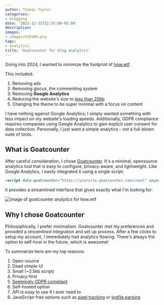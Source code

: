 ```yaml
---
author: Thomas Taylor
categories:
- blogging
date: '2023-12-31T22:55:00-05:00'
description: 
images:
- images/HJEk0H.png
tags:
- analytics
title: 'Goatcounter for blog analytics'
---
```


Going into 2024, I wanted to minimize the footprint of [how.wtf][1].

This included:

1. Removing ads
2. Removing giscus, the commenting system
3. Removing **Google Analytics**
4. Reducing the website's size to [less than 20kb][2]
5. Changing the theme to be super minimal with a focus on content

I have nothing against Google Analytics; I simply wanted something with less impact on my website's loading speeds. Additionally, GDPR compliance requires companies using Google Analytics to gain explicit user consent for data collection. Personally, I just want a simple analytics - not a full-blown suite of tools.

## What is Goatcounter

After careful consideration, I chose [Goatcounter][3]. It's a minimal, opensource analytics tool that is easy to configure, privacy-aware, and lightweight. Like Google Analytics, I easily integrated it using a single script:

```html
<script data-goatcounter="https://yoursite.goatcounter.com/count" async src="//gc.zgo.at/count.js"></script>
```

It provides a streamlined interface that gives exactly what I'm looking for:

![image of goatcounter analytics for how.wtf](images/HJEk0H.png)

## Why I chose Goatcounter

Philosophically, I prefer minimalism. Goatcounter met my preferences and provided a _streamlined_ integration and set up process. After a few clicks to setup my account, I immediately had analytics flowing. There's always the option to self-host in the future, which is awesome!

To summarize here are my top reasons:

1. Open-source
2. Dead simple UI
3. Small (~3.5kb script)
4. Privacy-first
5. [Seemingly GDPR compliant][4]
6. Self-hosted option
7. API is _easy_ to use if I ever need to
8. JavaScript-free options such as [pixel tracking][5] or [logfile parsing][6]

[1]: https://how.wtf
[2]: https://512kb.club/
[3]: https://www.goatcounter.com/
[4]: https://www.goatcounter.com/help/gdpr#conclusion-306
[5]: https://www.goatcounter.com/help/pixel
[6]: https://www.goatcounter.com/help/logfile

